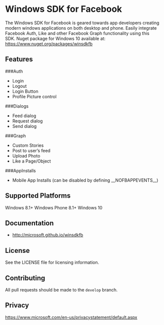 # **Windows SDK for Facebook**

The Windows SDK for Facebook is geared towards app developers creating modern windows applications on both desktop and phone. Easily integrate Facebook Auth, Like and other Facebook Graph functionality using this SDK. Nuget package for Windows 10 available at: https://www.nuget.org/packages/winsdkfb


## **Features**

###Auth

 - Login
 - Logout
 - Login Button
 - Profile Picture control

###Dialogs
  - Feed dialog
  - Request dialog
  - Send dialog

###Graph
  - Custom Stories
  - Post to user’s feed
  - Upload Photo
  - Like a Page/Object

###AppInstalls
 - Mobile App Installs (can be disabled by defining \_\_NOFBAPPEVENTS__)


## **Supported Platforms**

Windows 8.1+
Windows Phone 8.1+
Windows 10

## **Documentation**

  - http://microsoft.github.io/winsdkfb

## **License**
See the LICENSE file for licensing information.

## **Contributing**

All pull requests should be made to the `develop` branch.

## Privacy

https://www.microsoft.com/en-us/privacystatement/default.aspx

